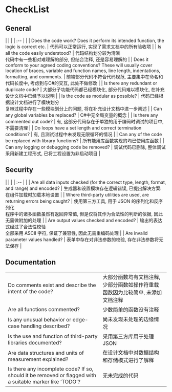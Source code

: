 # CheckList

## General

| | |
| :-- | |
| Does the code work? Does it perform its intended function, the logic is correct etc. | 代码可以正常运行, 实现了需求文档中的所有验收项 |
| Is all the code easily understood? | 代码结构划分较为清晰<br />代码中有一些相对难理解的部分, 但结合注释, 还是容易理解的 |
| Does it conform to your agreed coding conventions? These will usually cover location of braces, variable and function names, line length, indentations, formatting, and comments. | 前端部分代码不符合代码规范, 主要集中在命名和代码长度中, 考虑到与C#的交互, 此处不做修改 |
| Is there any redundant or duplicate code? | 大部分子功能代码都已经模块化, 部分代码难以模块化, 在补充设计文档中已经予以说明 |
| Is the code as modular as possible? | 代码已经根据设计文档进行了模块划分<br />复审过程中存在一些模块划分上的问题, 将在补充设计文档中进一步阐述 |
| Can any global variables be replaced? | C#中无全局变量的概念 |
| Is there any commented out code? | 有, 这部分代码存在于单独的用于编码时调试的项目中, 不需要清理 |
| Do loops have a set length and correct termination conditions? | 有, 且测试过程中未发现无限循环的情况 |
| Can any of the code be replaced with library functions? | 所有能用库函数实现的均已使用库函数 |
| Can any logging or debugging code be removed? | 调试代码已删除, 整体调试采用新建工程形式, 已将工程设置为非启动项目 |

## Security

| | |
| :-- | |
| Are all data inputs checked (for the correct type, length, format, and range) and encoded? | 生成器和设置模块存在逻辑错误, 已提出解决方案: 在组件加载时加载本地设置 |
| Where third-party utilities are used, are returning errors being caught? | 使用第三方工具, 用于 JSON 的序列化和反序列化<br />程序中的诸多函数虽然有返回异常值, 但是仅将其作为合法性的判断的依据, 因此无需做附加的处理 |
| Are output values checked and encoded? | 输出的表达式经过了合法性校验<br />全部采用 ASCII 字符, 保证了兼容性, 因此无需重编码处理 |
| Are invalid parameter values handled? | 表单中存在对非法参数的校验, 存在非法参数将无法保存 |

## Documentation

| | |
| :-- | :-- |
| Do comments exist and describe the intent of the code? | 大部分函数均有文档注释, 少部分函数如操作符重载函数因为比较简单, 未添加文档注释 |
| Are all functions commented? | 少数简单的函数没有注释 |
| Is any unusual behavior or edge-case handling described? | 尚未发现未处理的边缘情况 |
| Is the use and function of third-party libraries documented? | 采用第三方库用于处理JSON |
| Are data structures and units of measurement explained?  | 在设计文档中对数据结构和存储模式进行了解释 |
| Is there any incomplete code? If so, should it be removed or flagged with a suitable marker like ‘TODO’? | 无未完成的代码 |